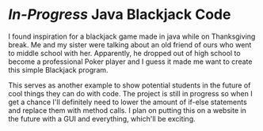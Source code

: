 # *In-Progress* Java Blackjack Code

I found inspiration for a blackjack game made in java while on Thanksgiving break. Me and my sister were talking about an old friend of ours who went to middle school with her.
Apparently, he dropped out of high school to become a professional Poker player and I guess it made me want to create this simple Blackjack program.

This serves as another example to show potential students in the future of cool things they can do with code.
The project is still in progress so when I get a chance I'll definitely need to lower the amount of if-else statements and replace them with method calls. I plan on putting this on a website in the future with a GUI and everything, which'll be exciting.
